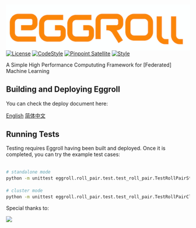 [<img src="logo.png" align="center" alt="drawing" width="800">](https://github.com/WeBankFinTech/eggroll) [![License](https://img.shields.io/badge/License-Apache%202.0-blue.svg)](https://opensource.org/licenses/Apache-2.0) [![CodeStyle](https://img.shields.io/badge/Check%20Style-Google-brightgreen)](https://checkstyle.sourceforge.io/google_style.html) [![Pinpoint Satellite](https://img.shields.io/endpoint?url=https%3A%2F%2Fscan.sbrella.com%2Fadmin%2Fapi%2Fv1%2Fpinpoint%2Fshield%2FWeBankFinTech%2Feggroll)](https://github.com/mmyjona/FATE-Serving/pulls) [![Style](https://img.shields.io/badge/Check%20Style-Black-black)](https://checkstyle.sourceforge.io/google_style.html)  


A Simple High Performance Compututing Framework for \[Federated\] Machine Learning


Building and Deploying Eggroll
---
You can check the deploy document here:

[English](https://github.com/WeBankFinTech/eggroll/blob/v2.x/deploy/Eggroll%20Deployment%20Guide.md) [简体中文](https://github.com/WeBankFinTech/eggroll/blob/v2.x/deploy/Eggroll%E9%83%A8%E7%BD%B2%E6%96%87%E6%A1%A3%E8%AF%B4%E6%98%8E.md)



Running Tests
---
Testing requires Eggroll having been built and deployed. Once it is completed, you can try the example test cases:
```bash

# standalone mode
python -m unittest eggroll.roll_pair.test.test_roll_pair.TestRollPairStandalone

# cluster mode
python -m unittest eggroll.roll_pair.test.test_roll_pair.TestRollPairCluster

``` 


Special thanks to:

[<img src="https://www.ej-technologies.com/images/product_banners/jprofiler_small.png">](https://www.ej-technologies.com/products/jprofiler/overview.html)
